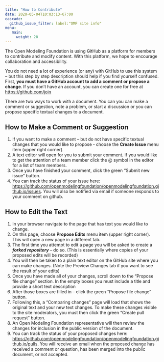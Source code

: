 ```yaml
---
title: "How to Contribute"
date: 2020-05-04T10:03:13-07:00
cascade:
  github_issue_filter: label:"OMF site info"
menu:		
   main:		
     weight: 20 
---
```


The Open Modeling Foundation is using GitHub as a platform for members to contribute and modify content. With this platform, we hope to encourage collaboration and accessibility.

You do not need a lot of experience (or any) with GitHub to use this system – but this step by step description should help if you find yourself confused. First, **you must have a GitHub account to add a comment or propose a change**. If you don’t have an account, you can create one for free at https://github.com/join

There are two ways to work with a document. You can you can make a comment or suggestion, note a problem, or start a discussion or you can propose specific textual changes to a document.


## How to Make a Comment or Suggestion
1. If you want to make a comment – but do not have specific textual changes that you would like to propose - choose the **Create Issue** menu item (upper right corner).
2. A text editor will open for you to submit your comment. If you would like to get the attention of a team member click the @ symbol in the editor for a list of team members.
3. Once you have finished your comment, click the green “Submit new issue” button. 
4. You can track the status of your issue here: https://github.com/openmodelingfoundation/openmodelingfoundation.github.io/issues. You will also be notified via email if someone responds to your comment on github.


## How to Edit the Text
1. In your browser navigate to the page that has text you would like to change.
2. On this page, choose **Propose Edits** menu item (upper right corner). This will open a new page in a different tab.
3. The first time you attempt to edit a page you will be asked to create a ***forked repository*** – do so. (This is essentially where copies of your proposed edits will be recorded)
4. You will then be taken to a plain text editor on the GitHub site where you can make changes. (Note the Preview Changes tab if you want to see the result of your edits)
5. Once you have made all of your changes, scroll down to the “Propose file change” section. In the empty boxes you must include a title and provide a short text description
6. After those boxes are filled in – click the green “Propose file change” button.
7. Following this, a “Comparing changes” page will load that shows the original text and your new text changes. To make these changes visible to the site moderators, you must then click the green “Create pull request” button.
8. An Open Modeling Foundation representative will then review the changes for inclusion in the public version of the document. 
9. You can track the status of your proposed changes here: https://github.com/openmodelingfoundation/openmodelingfoundation.github.io/pulls. You will receive an email when the proposed change has received a comment or question, has been merged into the public document, or not accepted.
